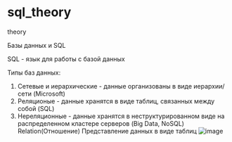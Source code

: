 # sql_theory
theory

Базы данных и SQL

SQL - язык для работы с базой данных

Типы баз данных:
1. Сетевые и иерархические - данные организованы в виде иерархии/сети (Microsoft)
2. Реляционые - данные хранятся в виде таблиц, связанных между собой (SQL)
3. Нереляционные - данные хранятся в неструктурированном виде на распределенном кластере серверов (Big Data, NoSQL)
Relation(Отношение)
Представление данных в виде таблиц 
![image](https://user-images.githubusercontent.com/84245620/160932282-1b5b3813-4153-4cbf-a808-7237cbd6fd8a.png)
